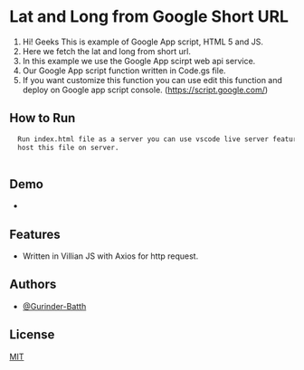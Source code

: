 
# Lat and Long from Google Short URL

1) Hi! Geeks This is example of Google App script, HTML 5 and JS.
2) Here we fetch the lat and long from short url.
3) In this example we use the Google App scirpt web api service.
4) Our Google App script function written in Code.gs file.
5) If you want customize this function you can use edit this function and\
deploy on Google app script console. (https://script.google.com/)

## How to Run


```bash
  Run index.html file as a server you can use vscode live server feature or
  host this file on server.
  
```

## Demo


-

## Features

-  Written in Villian JS with Axios for http request.


## Authors

- [@Gurinder-Batth](https://github.com/Gurinder-Batth/)


## License

[MIT](https://choosealicense.com/licenses/mit/)

